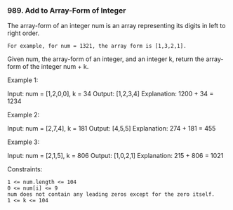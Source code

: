 ### 989. Add to Array-Form of Integer

The array-form of an integer num is an array representing its digits in left to right order.

    For example, for num = 1321, the array form is [1,3,2,1].

Given num, the array-form of an integer, and an integer k, return the array-form of the integer num + k.

Example 1:

Input: num = [1,2,0,0], k = 34
Output: [1,2,3,4]
Explanation: 1200 + 34 = 1234

Example 2:

Input: num = [2,7,4], k = 181
Output: [4,5,5]
Explanation: 274 + 181 = 455

Example 3:

Input: num = [2,1,5], k = 806
Output: [1,0,2,1]
Explanation: 215 + 806 = 1021

 

Constraints:

    1 <= num.length <= 104
    0 <= num[i] <= 9
    num does not contain any leading zeros except for the zero itself.
    1 <= k <= 104

